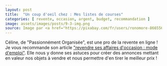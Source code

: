 ```yaml
---
layout: post
title:  "Un coup d'oeil chez : Mes listes de courses"
categories: [ revente, occasion, argent, budget, recommandation ]
image: assets/images/posts/9-3-img.png
source: Image par <a href="https://pixabay.com/fr/users/ronomore-866556/?utm_source=link-attribution&amp;utm_medium=referral&amp;utm_campaign=image&amp;utm_content=953118">Ron Rev Fenomeno</a> de <a href="https://pixabay.com/fr/?utm_source=link-attribution&amp;utm_medium=referral&amp;utm_campaign=image&amp;utm_content=953118">Pixabay</a>
---
```


Céline, de "Passionnément Organisée", est une pro de la revente en ligne ! 
Je vous recommande son article ["revendre ses affaires d'occasion : mode d'emploi"](https://passionnement-organisee.fr/revendre-ses-affaires-doccasion-mode-demploi/). Elle nous y donne ses astuces pour créer des annonces mettant en valeur nos objets à vendre et nous permettre d'en tirer le meilleur prix !
